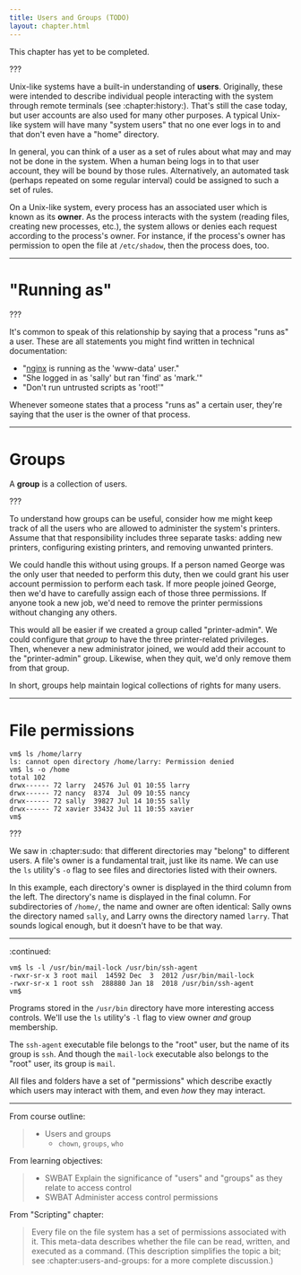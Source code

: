```yaml
---
title: Users and Groups (TODO)
layout: chapter.html
---
```


This chapter has yet to be completed.

???

Unix-like systems have a built-in understanding of **users**. Originally, these
were intended to describe individual people interacting with the system through
remote terminals (see :chapter:history:). That's still the case today, but user
accounts are also used for many other purposes. A typical Unix-like system will
have many "system users" that no one ever logs in to and that don't even have a
"home" directory.

In general, you can think of a user as a set of rules about what may and may
not be done in the system. When a human being logs in to that user account,
they will be bound by those rules. Alternatively, an automated task (perhaps
repeated on some regular interval) could be assigned to such a set of rules.

On a Unix-like system, every process has an associated user which is known as
its **owner**. As the process interacts with the system (reading files,
creating new processes, etc.), the system allows or denies each request
according to the process's owner. For instance, if the process's owner has
permission to open the file at `/etc/shadow`, then the process does, too.

---

# "Running as"

???

It's common to speak of this relationship by saying that a process "runs as" a
user. These are all statements you might find written in technical
documentation:

- "[nginx](https://www.nginx.com/) is running as the 'www-data' user."
- "She logged in as 'sally' but ran 'find' as 'mark.'"
- "Don't run untrusted scripts as 'root!'"

Whenever someone states that a process "runs as" a certain user, they're saying
that the user is the owner of that process.

---

# Groups

A **group** is a collection of users.

???

To understand how groups can be useful, consider how me might keep track of all
the users who are allowed to administer the system's printers. Assume that that
responsibility includes three separate tasks: adding new printers, configuring
existing printers, and removing unwanted printers.

We could handle this without using groups. If a person named George was the
only user that needed to perform this duty, then we could grant his user
account permission to perform each task. If more people joined George, then
we'd have to carefully assign each of those three permissions. If anyone took a
new job, we'd need to remove the printer permissions without changing any
others.

This would all be easier if we created a group called "printer-admin". We could
configure that *group* to have the three printer-related privileges. Then,
whenever a new administrator joined, we would add their account to the
"printer-admin" group. Likewise, when they quit, we'd only remove them from
that group.

In short, groups help maintain logical collections of rights for many users.

---

# File permissions

```terminal
vm$ ls /home/larry
ls: cannot open directory /home/larry: Permission denied
vm$ ls -o /home
total 102
drwx------ 72 larry  24576 Jul 01 10:55 larry
drwx------ 72 nancy  8374  Jul 09 10:55 nancy
drwx------ 72 sally  39827 Jul 14 10:55 sally
drwx------ 72 xavier 33432 Jul 11 10:55 xavier
vm$ 
```

???

We saw in :chapter:sudo: that different directories may "belong" to different
users. A file's owner is a fundamental trait, just like its name. We can use
the `ls` utility's `-o` flag to see files and directories listed with their
owners.

In this example, each directory's owner is displayed in the third column from
the left. The directory's name is displayed in the final column. For
subdirectories of `/home/`, the name and owner are often identical: Sally owns
the directory named `sally`, and Larry owns the directory named `larry`. That
sounds logical enough, but it doesn't have to be that way.

---

:continued:

```terminal
vm$ ls -l /usr/bin/mail-lock /usr/bin/ssh-agent
-rwxr-sr-x 3 root mail  14592 Dec  3  2012 /usr/bin/mail-lock
-rwxr-sr-x 1 root ssh  288880 Jan 18  2018 /usr/bin/ssh-agent
vm$ 
```

Programs stored in the `/usr/bin` directory have more interesting access
controls. We'll use the `ls` utility's `-l` flag to view owner *and* group
membership.

The `ssh-agent` executable file belongs to the "root" user, but the name of its
group is `ssh`. And though the `mail-lock` executable also belongs to the
"root" user, its group is `mail`.

All files and folders have a set of "permissions" which describe exactly which
users may interact with them, and even *how* they may interact.

---

From course outline:

> - Users and groups
>   - `chown`, `groups`, `who`

From learning objectives:

> - SWBAT Explain the significance of "users" and "groups" as they relate to
>   access control
> - SWBAT Administer access control permissions

From "Scripting" chapter:

> Every file on the file system has a set of permissions associated with it.
> This meta-data describes whether the file can be read, written, and executed
> as a command. (This description simplifies the topic a bit; see
> :chapter:users-and-groups: for a more complete discussion.)
